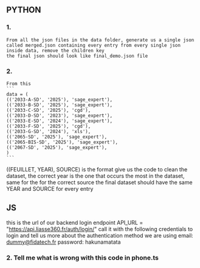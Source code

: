 

## PYTHON
### 1.
    From all the json files in the data folder, generate us a single json called merged.json containing every entry from every single json inside data, remove the children key
    the final json should look like final_demo.json file

### 2.
    From this 
    ```  
    data = (
    (('2033-A-SD', '2025'), 'sage_expert'), 
    (('2033-B-SD', '2025'), 'sage_expert'), 
    (('2033-C-SD', '2025'), 'cgd'), 
    (('2033-D-SD', '2023'), 'sage_expert'), 
    (('2033-E-SD', '2024'), 'sage_expert'), 
    (('2033-F-SD', '2025'), 'cgd'), 
    (('2033-G-SD', '2024'), 'xls'), 
    (('2065-SD', '2025'), 'sage_expert'), 
    (('2065-BIS-SD', '2025'), 'sage_expert'), 
    (('2067-SD', '2025'), 'sage_expert'), 
    ) 
    ```

    
    
    
    
((FEUILLET, YEAR), SOURCE) is the format
give us the code to clean the dataset, the correct year is the one that occurs the most in the dataset, same for the for the correct source
the final dataset should have the same YEAR and SOURCE for every entry


## JS


this is the url of our backend login endpoint API_URL = "https://api.liasse360.fr/auth/login/"
call it with the following credentials to login and tell us more about the authentication method we are using
email: dummy@fidatech.fr
password: hakunamatata

### 2. Tell me what is wrong with this code in phone.ts



